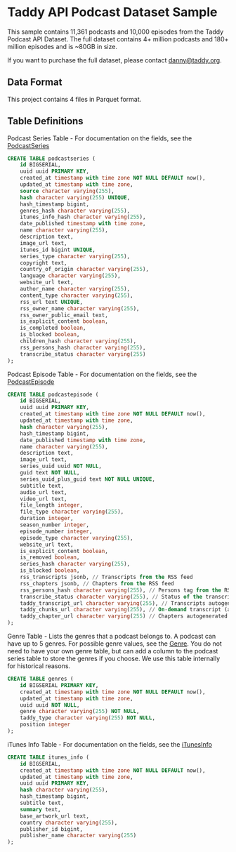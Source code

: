 # Taddy API Podcast Dataset Sample

This sample contains 11,361 podcasts and 10,000 episodes from the Taddy Podcast API Dataset. The full dataset contains 4+ million podcasts and 180+ million episodes and is ~80GB in size.

If you want to purchase the full dataset, please contact [danny@taddy.org](mailto:danny@taddy.org).

## Data Format

This project contains 4 files in Parquet format.

## Table Definitions

Podcast Series Table - For documentation on the fields, see the [PodcastSeries](https://taddy.org/developers/podcast-api/podcastseries)

```sql
CREATE TABLE podcastseries (
    id BIGSERIAL,
    uuid uuid PRIMARY KEY,
    created_at timestamp with time zone NOT NULL DEFAULT now(),
    updated_at timestamp with time zone,
    source character varying(255),
    hash character varying(255) UNIQUE,
    hash_timestamp bigint,
    genres_hash character varying(255),
    itunes_info_hash character varying(255),
    date_published timestamp with time zone,
    name character varying(255),
    description text,
    image_url text,
    itunes_id bigint UNIQUE,
    series_type character varying(255),
    copyright text,
    country_of_origin character varying(255),
    language character varying(255),
    website_url text,
    author_name character varying(255),
    content_type character varying(255),
    rss_url text UNIQUE,
    rss_owner_name character varying(255),
    rss_owner_public_email text,
    is_explicit_content boolean,
    is_completed boolean,
    is_blocked boolean,
    children_hash character varying(255),
    rss_persons_hash character varying(255),
    transcribe_status character varying(255)
);
```

Podcast Episode Table - For documentation on the fields, see the [PodcastEpisode](https://taddy.org/developers/podcast-api/podcastepisode)

```sql
CREATE TABLE podcastepisode (
    id BIGSERIAL,
    uuid uuid PRIMARY KEY,
    created_at timestamp with time zone NOT NULL DEFAULT now(),
    updated_at timestamp with time zone,
    hash character varying(255),
    hash_timestamp bigint,
    date_published timestamp with time zone,
    name character varying(255),
    description text,
    image_url text,
    series_uuid uuid NOT NULL,
    guid text NOT NULL,
    series_uuid_plus_guid text NOT NULL UNIQUE,
    subtitle text,
    audio_url text,
    video_url text,
    file_length integer,
    file_type character varying(255),
    duration integer,
    season_number integer,
    episode_number integer,
    episode_type character varying(255),
    website_url text,
    is_explicit_content boolean,
    is_removed boolean,
    series_hash character varying(255),
    is_blocked boolean,
    rss_transcripts jsonb, // Transcripts from the RSS feed
    rss_chapters jsonb, // Chapters from the RSS feed
    rss_persons_hash character varying(255), // Persons tag from the RSS feed
    transcribe_status character varying(255), // Status of the transcript (processing, completed, failed)
    taddy_transcript_url character varying(255), // Transcripts autogenerated by Taddy
    taddy_chunks_url character varying(255), // On-demand transcript (autogenerated by Taddy)
    taddy_chapter_url character varying(255) // Chapters autogenerated by Taddy (deprecated)
);
```

Genre Table - Lists the genres that a podcast belongs to. A podcast can have up to 5 genres. For possible genre values, see the [Genre](https://taddy.org/developers/podcast-api/genre). You do not need to have your own genre table, but can add a column to the podcast series table to store the genres if you choose. We use this table internally for historical reasons.

```sql
CREATE TABLE genres (
    id BIGSERIAL PRIMARY KEY,
    created_at timestamp with time zone NOT NULL DEFAULT now(),
    updated_at timestamp with time zone,
    uuid uuid NOT NULL,
    genre character varying(255) NOT NULL,
    taddy_type character varying(255) NOT NULL,
    position integer
);
```

iTunes Info Table -  For documentation on the fields, see the [iTunesInfo](https://taddy.org/developers/podcast-api/itunesinfo)

```sql
CREATE TABLE itunes_info (
    id BIGSERIAL,
    created_at timestamp with time zone NOT NULL DEFAULT now(),
    updated_at timestamp with time zone,
    uuid uuid PRIMARY KEY,
    hash character varying(255),
    hash_timestamp bigint,
    subtitle text,
    summary text,
    base_artwork_url text,
    country character varying(255),
    publisher_id bigint,
    publisher_name character varying(255)
);
```